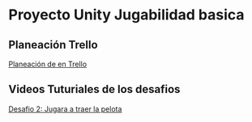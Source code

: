 # Proyecto Unity Jugabilidad basica

## Planeación Trello
[Planeación de en Trello](https://trello.com/b/utzZsU62/desarrollo-de-videojuego)

## Videos Tuturiales de los desafios
[Desafio 2: Jugara a traer la pelota]()
